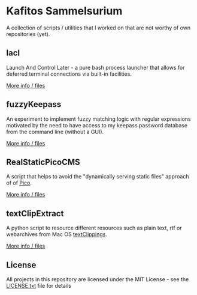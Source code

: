# Kafitos Sammelsurium
A collection of scripts / utilities that I worked on that are not worthy of own
repositories (yet).

## lacl
Launch And Control Later - a pure bash process launcher that allows for
deferred terminal connections via built-in facilities.

[More info / files](lacl.d)

## fuzzyKeepass
An experiment to implement fuzzy matching logic with regular expressions
motivated by the need to have access to my keepass password database from the
command line (without a GUI).

[More info / files](fuzzykeepass.d)

## RealStaticPicoCMS
A script that helps to avoid the "dynamically serving static files" approach of
of [Pico](http://github.com/picocms/Pico.git).

[More info / files](realstaticpicocms.d)

## textClipExtract
A python script to resource different resources such as plain text, rtf or webarchives from Mac OS [textClippings](https://en.wikipedia.org/wiki/TextClipping).

[More info / files](textClipExtract.d)

## License
All projects in this repository are licensed under the MIT License - see the
[LICENSE.txt](LICENSE.txt) file for details
